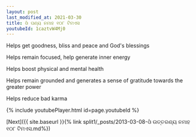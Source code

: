 ```yaml
---
layout: post
last_modified_at: 2021-03-30
title: ଓଁ ପଣ୍ୟ ନମାହ ୧୦୮ ଟିମଏସ
youtubeId: 1caztvW4Mj0
---
```

 
 
Helps get goodness, bliss and peace and God's blessings
 
Helps remain focused, help generate inner energy 
 
Helps boost physical and mental health 
 
Helps remain grounded and generates a sense of gratitude towards the greater power 
 
Helps reduce bad karma
 
 
 
 


{% include youtubePlayer.html id=page.youtubeId %}
 
[Next]({{ site.baseurl }}{% link  split1/_posts/2013-03-08-ଓଁ ଉତ୍ତରଣ୍ୟ ନମାହ ୧୦୮ ଟିମଏସ.md%})
 
